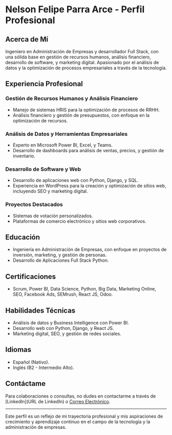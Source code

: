 # Nelson Felipe Parra Arce - Perfil Profesional

## Acerca de Mí
Ingeniero en Administración de Empresas y desarrollador Full Stack, con una sólida base en gestión de recursos humanos, análisis financiero, desarrollo de software, y marketing digital. Apasionado por el análisis de datos y la optimización de procesos empresariales a través de la tecnología.

## Experiencia Profesional

### Gestión de Recursos Humanos y Análisis Financiero
- Manejo de sistemas HRIS para la optimización de procesos de RRHH.
- Análisis financiero y gestión de presupuestos, con enfoque en la optimización de recursos.

### Análisis de Datos y Herramientas Empresariales
- Experto en Microsoft Power BI, Excel, y Teams.
- Desarrollo de dashboards para análisis de ventas, precios, y gestión de inventario.

### Desarrollo de Software y Web
- Desarrollo de aplicaciones web con Python, Django, y SQL.
- Experiencia en WordPress para la creación y optimización de sitios web, incluyendo SEO y marketing digital.

### Proyectos Destacados
- Sistemas de votación personalizados.
- Plataformas de comercio electrónico y sitios web corporativos.

## Educación
- Ingeniería en Administración de Empresas, con enfoque en proyectos de inversión, marketing, y gestión de personas.
- Desarrollo de Aplicaciones Full Stack Python.

## Certificaciones
- Scrum, Power BI, Data Science, Python, Big Data, Marketing Online, SEO, Facebook Ads, SEMrush, React JS, Odoo.

## Habilidades Técnicas
- Análisis de datos y Business Intelligence con Power BI.
- Desarrollo web con Python, Django, y React JS.
- Marketing digital, SEO, y gestión de redes sociales.

## Idiomas
- Español (Nativo).
- Inglés (B2 - Intermedio Alto).

## Contáctame
Para colaboraciones o consultas, no dudes en contactarme a través de [LinkedIn](URL de LinkedIn) o [Correo Electrónico](mailto:tu_correo@example.com).

---

Este perfil es un reflejo de mi trayectoria profesional y mis aspiraciones de crecimiento y aprendizaje continuo en el campo de la tecnología y la administración de empresas.


<!--
**Nelsonparraarce/nelsonparraarce** is a ✨ _special_ ✨ repository because its `README.md` (this file) appears on your GitHub profile.

Here are some ideas to get you started:

- 🔭 I’m currently working on ...
- 🌱 I’m currently learning ...
- 👯 I’m looking to collaborate on ...
- 🤔 I’m looking for help with ...
- 💬 Ask me about ...
- 📫 How to reach me: ...
- 😄 Pronouns: ...
- ⚡ Fun fact: ...
-->
